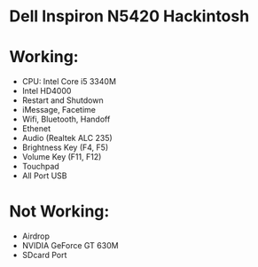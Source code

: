 # Dell Inspiron N5420 Hackintosh

# Working:
- CPU: Intel Core i5 3340M
- Intel HD4000
- Restart and Shutdown
- iMessage, Facetime
- Wifi, Bluetooth, Handoff
- Ethenet 
- Audio (Realtek ALC 235)
- Brightness Key (F4, F5)
- Volume Key (F11, F12)
- Touchpad
- All Port USB

# Not Working:
- Airdrop
- NVIDIA GeForce GT 630M
- SDcard Port
